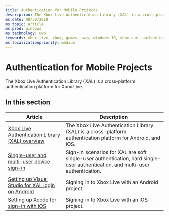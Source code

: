 ```yaml
---
title: Authentication for Mobile Projects
description: The Xbox Live Authentication Library (XAL) is a cross-platform authentication platform for Android, and iOS.
ms.date: 08/30/2018
ms.topic: article
ms.prod: windows
ms.technology: uwp
keywords: xbox live, xbox, games, uwp, windows 10, xbox one, authentication, sign-in
ms.localizationpriority: medium
---
```


# Authentication for Mobile Projects

The Xbox Live Authentication Library (XAL) is a cross-platform authentication platform for Xbox Live.


## In this section

| Article | Description |
|---------|-------------|
| [Xbox Live Authentication Library (XAL) overview](xal-overview.md) | The Xbox Live Authentication Library (XAL) is a cross-platform authentication platform for Android, and iOS. |
| [Single-user and multi-user device sign-in](xal-sign-in.md) | Sign-in scenarios for XAL are soft single-user authentication, hard single-user authentication, and multi-user authentication. |
| [Setting up Visual Studio for XAL login on Android](android-xal.md) | Signing in to Xbox Live with an Android project. |
| [Setting up Xcode for sign-in with iOS](iOS-xal.md) | Signing in to Xbox Live with an iOS project. |
